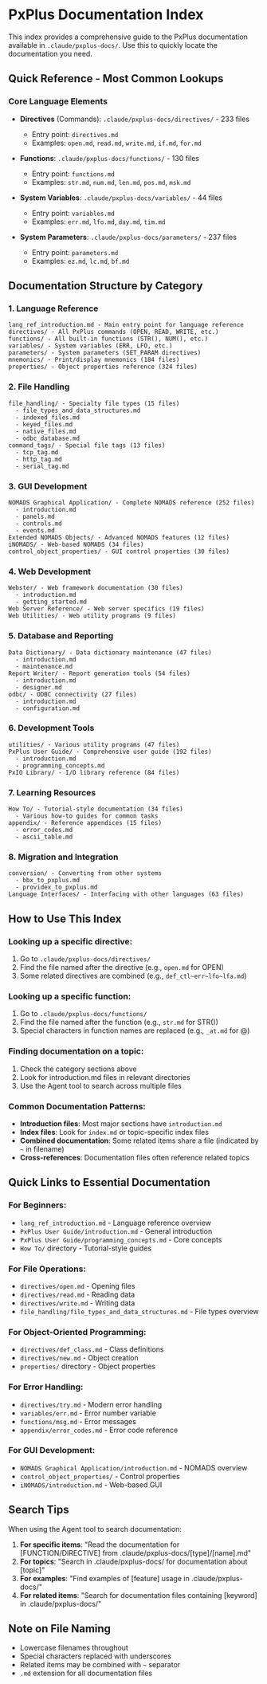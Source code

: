 # PxPlus Documentation Index

This index provides a comprehensive guide to the PxPlus documentation available in `.claude/pxplus-docs/`. Use this to quickly locate the documentation you need.

## Quick Reference - Most Common Lookups

### Core Language Elements
- **Directives** (Commands): `.claude/pxplus-docs/directives/` - 233 files
  - Entry point: `directives.md`
  - Examples: `open.md`, `read.md`, `write.md`, `if.md`, `for.md`
  
- **Functions**: `.claude/pxplus-docs/functions/` - 130 files
  - Entry point: `functions.md`
  - Examples: `str.md`, `num.md`, `len.md`, `pos.md`, `msk.md`
  
- **System Variables**: `.claude/pxplus-docs/variables/` - 44 files
  - Entry point: `variables.md`
  - Examples: `err.md`, `lfo.md`, `day.md`, `tim.md`

- **System Parameters**: `.claude/pxplus-docs/parameters/` - 237 files
  - Entry point: `parameters.md`
  - Examples: `ez.md`, `lc.md`, `bf.md`

## Documentation Structure by Category

### 1. Language Reference
```
lang_ref_introduction.md - Main entry point for language reference
directives/ - All PxPlus commands (OPEN, READ, WRITE, etc.)
functions/ - All built-in functions (STR(), NUM(), etc.)
variables/ - System variables (ERR, LFO, etc.)
parameters/ - System parameters (SET_PARAM directives)
mnemonics/ - Print/display mnemonics (184 files)
properties/ - Object properties reference (324 files)
```

### 2. File Handling
```
file_handling/ - Specialty file types (15 files)
  - file_types_and_data_structures.md
  - indexed_files.md
  - keyed_files.md
  - native_files.md
  - odbc_database.md
command_tags/ - Special file tags (13 files)
  - tcp_tag.md
  - http_tag.md
  - serial_tag.md
```

### 3. GUI Development
```
NOMADS Graphical Application/ - Complete NOMADS reference (252 files)
  - introduction.md
  - panels.md
  - controls.md
  - events.md
Extended NOMADS Objects/ - Advanced NOMADS features (12 files)
iNOMADS/ - Web-based NOMADS (34 files)
control_object_properties/ - GUI control properties (30 files)
```

### 4. Web Development
```
Webster/ - Web framework documentation (30 files)
  - introduction.md
  - getting_started.md
Web Server Reference/ - Web server specifics (19 files)
Web Utilities/ - Web utility programs (9 files)
```

### 5. Database and Reporting
```
Data Dictionary/ - Data dictionary maintenance (47 files)
  - introduction.md
  - maintenance.md
Report Writer/ - Report generation tools (54 files)
  - introduction.md
  - designer.md
odbc/ - ODBC connectivity (27 files)
  - introduction.md
  - configuration.md
```

### 6. Development Tools
```
utilities/ - Various utility programs (47 files)
PxPlus User Guide/ - Comprehensive user guide (192 files)
  - introduction.md
  - programming_concepts.md
PxIO Library/ - I/O library reference (84 files)
```

### 7. Learning Resources
```
How To/ - Tutorial-style documentation (34 files)
  - Various how-to guides for common tasks
appendix/ - Reference appendices (15 files)
  - error_codes.md
  - ascii_table.md
```

### 8. Migration and Integration
```
conversion/ - Converting from other systems
  - bbx_to_pxplus.md
  - providex_to_pxplus.md
Language Interfaces/ - Interfacing with other languages (63 files)
```

## How to Use This Index

### Looking up a specific directive:
1. Go to `.claude/pxplus-docs/directives/`
2. Find the file named after the directive (e.g., `open.md` for OPEN)
3. Some related directives are combined (e.g., `def_ctl~err~lfo~lfa.md`)

### Looking up a specific function:
1. Go to `.claude/pxplus-docs/functions/`
2. Find the file named after the function (e.g., `str.md` for STR())
3. Special characters in function names are replaced (e.g., `_at.md` for @)

### Finding documentation on a topic:
1. Check the category sections above
2. Look for introduction.md files in relevant directories
3. Use the Agent tool to search across multiple files

### Common Documentation Patterns:
- **Introduction files**: Most major sections have `introduction.md`
- **Index files**: Look for `index.md` or topic-specific index files
- **Combined documentation**: Some related items share a file (indicated by `~` in filename)
- **Cross-references**: Documentation files often reference related topics

## Quick Links to Essential Documentation

### For Beginners:
- `lang_ref_introduction.md` - Language reference overview
- `PxPlus User Guide/introduction.md` - General introduction
- `PxPlus User Guide/programming_concepts.md` - Core concepts
- `How To/` directory - Tutorial-style guides

### For File Operations:
- `directives/open.md` - Opening files
- `directives/read.md` - Reading data
- `directives/write.md` - Writing data
- `file_handling/file_types_and_data_structures.md` - File types overview

### For Object-Oriented Programming:
- `directives/def_class.md` - Class definitions
- `directives/new.md` - Object creation
- `properties/` directory - Object properties

### For Error Handling:
- `directives/try.md` - Modern error handling
- `variables/err.md` - Error number variable
- `functions/msg.md` - Error messages
- `appendix/error_codes.md` - Error code reference

### For GUI Development:
- `NOMADS Graphical Application/introduction.md` - NOMADS overview
- `control_object_properties/` - Control properties
- `iNOMADS/introduction.md` - Web-based GUI

## Search Tips

When using the Agent tool to search documentation:

1. **For specific items**: "Read the documentation for [FUNCTION/DIRECTIVE] from .claude/pxplus-docs/[type]/[name].md"
2. **For topics**: "Search in .claude/pxplus-docs/ for documentation about [topic]"
3. **For examples**: "Find examples of [feature] usage in .claude/pxplus-docs/"
4. **For related items**: "Search for documentation files containing [keyword] in .claude/pxplus-docs/"

## Note on File Naming

- Lowercase filenames throughout
- Special characters replaced with underscores
- Related items may be combined with `~` separator
- `.md` extension for all documentation files